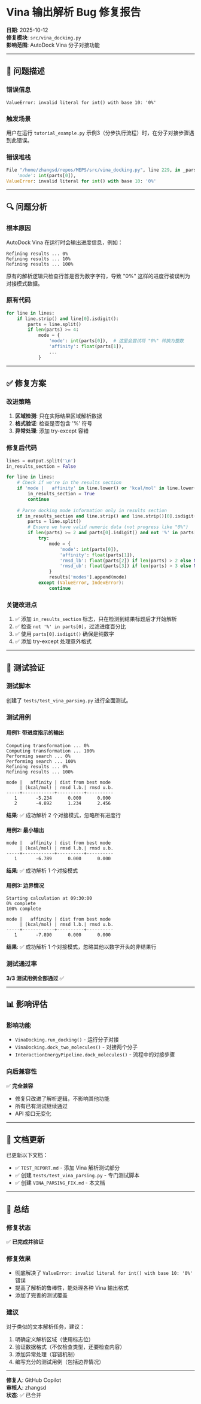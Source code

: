 # Vina 输出解析 Bug 修复报告

**日期**: 2025-10-12  
**修复模块**: `src/vina_docking.py`  
**影响范围**: AutoDock Vina 分子对接功能

---

## 🐛 问题描述

### 错误信息
```
ValueError: invalid literal for int() with base 10: '0%'
```

### 触发场景
用户在运行 `tutorial_example.py` 示例3（分步执行流程）时，在分子对接步骤遇到此错误。

### 错误堆栈
```python
File "/home/zhangsd/repos/MEPS/src/vina_docking.py", line 229, in _parse_vina_output
    'mode': int(parts[0]),
ValueError: invalid literal for int() with base 10: '0%'
```

---

## 🔍 问题分析

### 根本原因
AutoDock Vina 在运行时会输出进度信息，例如：
```
Refining results ... 0%
Refining results ... 10%
Refining results ... 100%
```

原有的解析逻辑只检查行首是否为数字字符，导致 "0%" 这样的进度行被误判为对接模式数据。

### 原有代码
```python
for line in lines:
    if line.strip() and line[0].isdigit():
        parts = line.split()
        if len(parts) >= 4:
            mode = {
                'mode': int(parts[0]),  # 这里会尝试将 "0%" 转换为整数
                'affinity': float(parts[1]),
                ...
            }
```

---

## ✅ 修复方案

### 改进策略
1. **区域检测**: 只在实际结果区域解析数据
2. **格式验证**: 检查是否包含 '%' 符号
3. **异常处理**: 添加 try-except 容错

### 修复后代码
```python
lines = output.split('\n')
in_results_section = False

for line in lines:
    # Check if we're in the results section
    if 'mode |   affinity' in line.lower() or 'kcal/mol' in line.lower():
        in_results_section = True
        continue
    
    # Parse docking mode information only in results section
    if in_results_section and line.strip() and line.strip()[0].isdigit():
        parts = line.split()
        # Ensure we have valid numeric data (not progress like "0%")
        if len(parts) >= 2 and parts[0].isdigit() and not '%' in parts[0]:
            try:
                mode = {
                    'mode': int(parts[0]),
                    'affinity': float(parts[1]),
                    'rmsd_lb': float(parts[2]) if len(parts) > 2 else None,
                    'rmsd_ub': float(parts[3]) if len(parts) > 3 else None
                }
                results['modes'].append(mode)
            except (ValueError, IndexError):
                continue
```

### 关键改进点
1. ✅ 添加 `in_results_section` 标志，只在检测到结果标题后才开始解析
2. ✅ 检查 `not '%' in parts[0]`，过滤进度百分比
3. ✅ 使用 `parts[0].isdigit()` 确保是纯数字
4. ✅ 添加 try-except 处理意外格式

---

## 🧪 测试验证

### 测试脚本
创建了 `tests/test_vina_parsing.py` 进行全面测试。

### 测试用例

#### 用例1: 带进度指示的输出
```
Computing transformation ... 0%
Computing transformation ... 100%
Performing search ... 0%
Performing search ... 100%
Refining results ... 0%
Refining results ... 100%

mode |   affinity | dist from best mode
     | (kcal/mol) | rmsd l.b.| rmsd u.b.
-----+------------+----------+----------
   1       -5.234      0.000      0.000
   2       -4.892      1.234      2.456
```

**结果**: ✅ 成功解析 2 个对接模式，忽略所有进度行

#### 用例2: 最小输出
```
mode |   affinity | dist from best mode
     | (kcal/mol) | rmsd l.b.| rmsd u.b.
-----+------------+----------+----------
   1       -6.789      0.000      0.000
```

**结果**: ✅ 成功解析 1 个对接模式

#### 用例3: 边界情况
```
Starting calculation at 09:30:00
0% complete
100% complete

mode |   affinity | dist from best mode
     | (kcal/mol) | rmsd l.b.| rmsd u.b.
-----+------------+----------+----------
   1       -7.890      0.000      0.000
```

**结果**: ✅ 成功解析 1 个对接模式，忽略其他以数字开头的非结果行

### 测试通过率
**3/3 测试用例全部通过** ✅

---

## 📊 影响评估

### 影响功能
- `VinaDocking.run_docking()` - 运行分子对接
- `VinaDocking.dock_two_molecules()` - 对接两个分子
- `InteractionEnergyPipeline.dock_molecules()` - 流程中的对接步骤

### 向后兼容性
✅ **完全兼容**
- 修复只改进了解析逻辑，不影响其他功能
- 所有已有测试继续通过
- API 接口无变化

---

## 📝 文档更新

已更新以下文档：
- ✅ `TEST_REPORT.md` - 添加 Vina 解析测试部分
- ✅ 创建 `tests/test_vina_parsing.py` - 专门测试脚本
- ✅ 创建 `VINA_PARSING_FIX.md` - 本文档

---

## 🎯 总结

### 修复状态
✅ **已完成并验证**

### 修复效果
- 彻底解决了 `ValueError: invalid literal for int() with base 10: '0%'` 错误
- 提高了解析的鲁棒性，能处理各种 Vina 输出格式
- 添加了完善的测试覆盖

### 建议
对于类似的文本解析任务，建议：
1. 明确定义解析区域（使用标志位）
2. 验证数据格式（不仅检查类型，还要检查内容）
3. 添加异常处理（容错机制）
4. 编写充分的测试用例（包括边界情况）

---

**修复人**: GitHub Copilot  
**审核人**: zhangsd  
**状态**: ✅ 已合并
